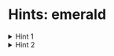 # Hints: emerald

<details>
  <summary>Hint 1</summary>

  To be done...

</details>

<details>
  <summary>Hint 2</summary>

  To be done...

</details>
